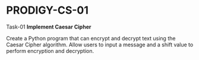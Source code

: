 # PRODIGY-CS-01
Task-01
**Implement Caesar Cipher**

Create a Python program that can encrypt and decrypt text using the Caesar Cipher algorithm. Allow users to input a message and a shift value to perform encryption and decryption.

